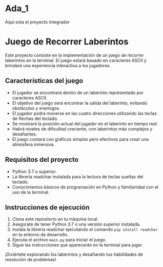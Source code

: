# Ada_1
Aqui esta el proyecto integrador 
# Juego de Recorrer Laberintos

Este proyecto consiste en la implementación de un juego de recorrer laberintos en la terminal. El juego estará basado en caracteres ASCII y brindará una experiencia interactiva a los jugadores.

## Características del juego

- El jugador se encontrará dentro de un laberinto representado por caracteres ASCII.
- El objetivo del juego será encontrar la salida del laberinto, evitando obstáculos y enemigos.
- El jugador podrá moverse en las cuatro direcciones utilizando las teclas de flechas del teclado.
- Se mostrará la posición actual del jugador en el laberinto en tiempo real.
- Habrá niveles de dificultad creciente, con laberintos más complejos y desafiantes.
- El juego contará con gráficos simples pero efectivos para crear una atmósfera inmersiva.

## Requisitos del proyecto

- Python 3.7 o superior.
- La librería readchar instalada para la lectura de teclas sueltas del teclado.
- Conocimientos básicos de programación en Python y familiaridad con el uso de la terminal.

## Instrucciones de ejecución

1. Clona este repositorio en tu máquina local.
2. Asegúrate de tener Python 3.7 o una versión superior instalada.
3. Instala la librería readchar ejecutando el comando `pip install readchar` en tu entorno de desarrollo.
4. Ejecuta el archivo `main.py` para iniciar el juego.
5. Sigue las instrucciones que aparecerán en la terminal para jugar.

¡Diviértete explorando los laberintos y desafiando tus habilidades de resolución de problemas!
